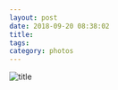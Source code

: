 ```yaml
---
layout: post
date: 2018-09-20 08:38:02
title: 
tags:
category: photos
---
```


![title](/assets/photoblog/sf-street.jpg)